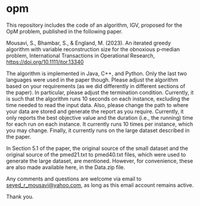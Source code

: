 # opm
This repository includes the code of an algorithm, IGV, proposed for the OpM problem, published in the following paper.

Mousavi, S., Bhambar, S., & England, M. (2023). An iterated greedy algorithm with variable reconstruction size for the obnoxious p‐median problem,  International Transactions in Operational Research, https://doi.org/10.1111/itor.13340

The algorithm is implemented in Java, C++, and Python. Only the last two languages were used in the paper though. Please adjust the algorithm based on your requirements (as we did differently in different sections of the paper). In particular, please adjust the termination condition. Currently, it is such that the algorithm runs 10 seconds on each instance, excluding the time needed to read the input data. Also, please change the path to where your data are stored and generate the report as you require. Currently, it only reports the best objective value and the duration (i.e., the running) time for each run on each instance. It currently runs 10 times per instance, which you may change. Finally, it currently runs on the large dataset described in the paper. 

In Section 5.1 of the paper, the original source of the small dataset and the original source of the pmed21.txt to pmed40.txt files, which were used to generate the large dataset, are mentioned. However, for convenience, these are also made available here, in the Data.zip file. 


Any comments and questions are welcome via email to seyed_r_mousavi@yahoo.com, as long as this email account remains active. 

Thank you.

